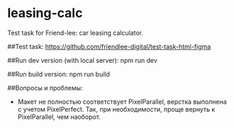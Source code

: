 # leasing-calc
Test task for Friend-lee: car leasing calculator.

##Test task: https://github.com/friendlee-digital/test-task-html-figma

##Run dev version (with local server): npm run dev

##Run build version: npm run build

##Вопросы и проблемы:
- Макет не полностью соответствует PixelParallel, верстка выполнена с учетом PixelPerfect. Так, при необходимости, проще вернуть к PixelParallel, чем наоборот.
